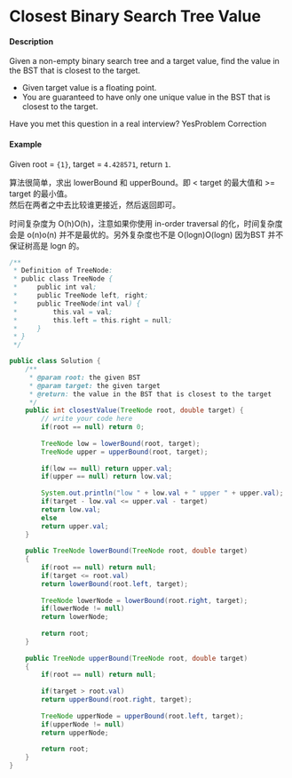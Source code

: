 # Closest Binary Search Tree Value

#### Description

Given a non-empty binary search tree and a target value, find the value in the BST that is closest to the target.

* Given target value is a floating point.
* You are guaranteed to have only one unique value in the BST that is closest to the target.

Have you met this question in a real interview?  YesProblem Correction

#### Example

Given root = `{1}`, target = `4.428571`, return `1`.

算法很简单，求出 lowerBound 和 upperBound。即 &lt; target 的最大值和 &gt;= target 的最小值。  
然后在两者之中去比较谁更接近，然后返回即可。

时间复杂度为 O\(h\)O\(h\)，注意如果你使用 in-order traversal 的化，时间复杂度会是 o\(n\)o\(n\) 并不是最优的。另外复杂度也不是 O\(logn\)O\(logn\) 因为BST 并不保证树高是 logn 的。



```java
/**
 * Definition of TreeNode:
 * public class TreeNode {
 *     public int val;
 *     public TreeNode left, right;
 *     public TreeNode(int val) {
 *         this.val = val;
 *         this.left = this.right = null;
 *     }
 * }
 */

public class Solution {
    /**
     * @param root: the given BST
     * @param target: the given target
     * @return: the value in the BST that is closest to the target
     */
    public int closestValue(TreeNode root, double target) {
        // write your code here
        if(root == null) return 0;
        
        TreeNode low = lowerBound(root, target);
        TreeNode upper = upperBound(root, target);
        
        if(low == null) return upper.val;
        if(upper == null) return low.val;
        
        System.out.println("low " + low.val + " upper " + upper.val);
        if(target - low.val <= upper.val - target)
        return low.val;
        else
        return upper.val;
    }
    
    public TreeNode lowerBound(TreeNode root, double target)
    {
        if(root == null) return null;
        if(target <= root.val)
        return lowerBound(root.left, target);
        
        TreeNode lowerNode = lowerBound(root.right, target);
        if(lowerNode != null)
        return lowerNode;
        
        return root;
    }
    
    public TreeNode upperBound(TreeNode root, double target)
    {
        if(root == null) return null;
        
        if(target > root.val)
        return upperBound(root.right, target);
        
        TreeNode upperNode = upperBound(root.left, target);
        if(upperNode != null)
        return upperNode;
        
        return root;
    }
}
```

